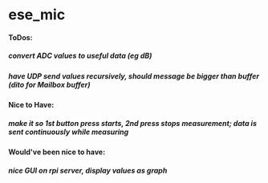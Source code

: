 # ese_mic


#### ToDos:

##### convert ADC values to useful data (eg dB)

##### have UDP send values recursively, should message be bigger than buffer (dito for Mailbox buffer)

#### Nice to Have:

##### make it so 1st button press starts, 2nd press stops measurement; data is sent continuously while measuring

#### Would've been nice to have:

##### nice GUI on rpi server, display values as graph
